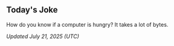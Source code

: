## Today's Joke
How do you know if a computer is hungry? It takes a lot of bytes.

*Updated July 21, 2025 (UTC)*
